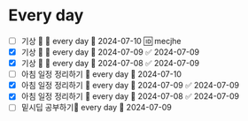 # Every day
- [ ] 기상 🔺 🔁 every day 📅 2024-07-10 🆔 mecjhe
- [x] 기상 🔺 🔁 every day 📅 2024-07-09 ✅ 2024-07-09
- [x] 기상 🔺 🔁 every day 📅 2024-07-08 ✅ 2024-07-09
- [ ] 아침 일정 정리하기 🔁 every day 📅 2024-07-10
- [x] 아침 일정 정리하기 🔁 every day 📅 2024-07-09 ✅ 2024-07-09
- [x] 아침 일정 정리하기 🔁 every day 📅 2024-07-08 ✅ 2024-07-09
- [ ] 밑시딥 공부하기🔁 every day 📅 2024-07-09 